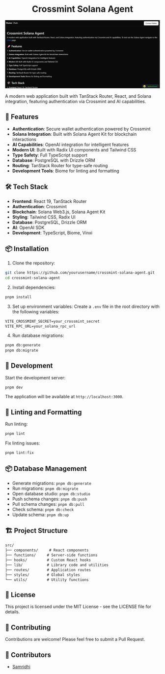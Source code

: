 <div align="center">

# Crossmint Solana Agent

![Crossmint Solana Agent Banner](https://github.com/samridhi2003/solana-agent-kit-crossmint/raw/main/public/banner.png)

</div>

A modern web application built with TanStack Router, React, and Solana integration, featuring authentication via Crossmint and AI capabilities.

## 🚀 Features

- **Authentication**: Secure wallet authentication powered by Crossmint
- **Solana Integration**: Built with Solana Agent Kit for blockchain interactions
- **AI Capabilities**: OpenAI integration for intelligent features
- **Modern UI**: Built with Radix UI components and Tailwind CSS
- **Type Safety**: Full TypeScript support
- **Database**: PostgreSQL with Drizzle ORM
- **Routing**: TanStack Router for type-safe routing
- **Development Tools**: Biome for linting and formatting

## 🛠️ Tech Stack

- **Frontend**: React 19, TanStack Router
- **Authentication**: Crossmint
- **Blockchain**: Solana Web3.js, Solana Agent Kit
- **Styling**: Tailwind CSS, Radix UI
- **Database**: PostgreSQL, Drizzle ORM
- **AI**: OpenAI SDK
- **Development**: TypeScript, Biome, Vinxi

## 📦 Installation

1. Clone the repository:
```bash
git clone https://github.com/yourusername/crossmint-solana-agent.git
cd crossmint-solana-agent
```

2. Install dependencies:
```bash
pnpm install
```

3. Set up environment variables:
Create a `.env` file in the root directory with the following variables:
```
VITE_CROSSMINT_SECRET=your_crossmint_secret
VITE_RPC_URL=your_solana_rpc_url
```

4. Run database migrations:
```bash
pnpm db:generate
pnpm db:migrate
```

## 🚀 Development

Start the development server:
```bash
pnpm dev
```

The application will be available at `http://localhost:3000`.

## 🧹 Linting and Formatting

Run linting:
```bash
pnpm lint
```

Fix linting issues:
```bash
pnpm lint:fix
```

## 📦 Database Management

- Generate migrations: `pnpm db:generate`
- Run migrations: `pnpm db:migrate`
- Open database studio: `pnpm db:studio`
- Push schema changes: `pnpm db:push`
- Pull schema changes: `pnpm db:pull`
- Check schema: `pnpm db:check`
- Update schema: `pnpm db:up`

## 🏗️ Project Structure

```
src/
├── components/     # React components
├── functions/     # Server-side functions
├── hooks/         # Custom React hooks
├── lib/           # Library code and utilities
├── routes/        # Application routes
├── styles/        # Global styles
└── utils/         # Utility functions
```

## 📝 License

This project is licensed under the MIT License - see the LICENSE file for details.

## 🤝 Contributing

Contributions are welcome! Please feel free to submit a Pull Request.

## 👥 Contributors

- [Samridhi](https://github.com/samridhi2003) 
